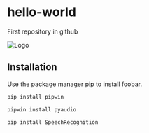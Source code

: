 # hello-world
First repository in github

![Logo][1]

[1]: https://commonmark.org/help/images/favicon.png
"Creative Commons licensed"
## Installation

Use the package manager [pip](https://pip.pypa.io/en/stable/) to install foobar.

```bash
pip install pipwin
```
```bash
pipwin install pyaudio
```
```bash
pip install SpeechRecognition
```

